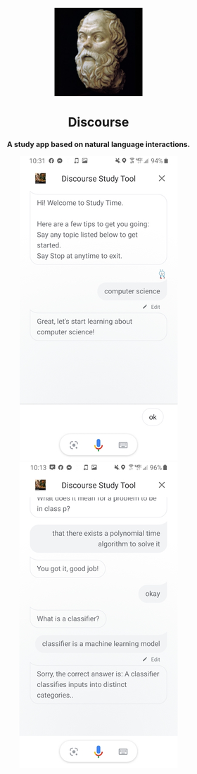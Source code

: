 <p align="center">
  <img width=200 src="socrates.jpg" />
</p>  

<h1 align="center">Discourse</h1>

<h3 align="center">A study app based on natural language interactions.</h3>

<p align="center">
  <img src="screenshot1.jpg" alt="Discourse welcoming the user to a new study session" />
  <img src="screenshot2.jpg" alt="Discourse asking some questions and evaluating user response" />
</p>
